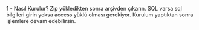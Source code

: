 1 - Nasıl Kurulur?
Zip yükledikten sonra arşivden çıkarın. SQL varsa sql bilgileri girin yoksa access yüklü olması gerekiyor. Kurulum yaptıktan sonra işlemlere devam edebilirsin.
